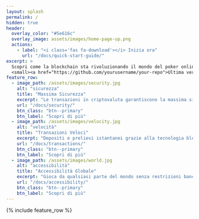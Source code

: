 ```yaml
---
layout: splash
permalink: /
hidden: true
header:
  overlay_color: "#5e616c"
  overlay_image: assets/images/home-page-up.png
  actions:
    - label: "<i class='fas fa-download'></i> Inizia ora"
      url: "/docs/quick-start-guide/"
excerpt: >
  Scopri come la blockchain sta rivoluzionando il mondo del poker online.<br />
  <small><a href="https://github.com/yourusername/your-repo">Ultima versione v1.0.0</a></small>
feature_row:
  - image_path: /assets/images/security.jpg
    alt: "sicurezza"
    title: "Massima Sicurezza"
    excerpt: "Le transazioni in criptovaluta garantiscono la massima sicurezza e privacy per i tuoi fondi."
    url: "/docs/security/"
    btn_class: "btn--primary"
    btn_label: "Scopri di più"
  - image_path: /assets/images/velocity.jpg
    alt: "velocità"
    title: "Transazioni Veloci"
    excerpt: "Depositi e prelievi istantanei grazie alla tecnologia blockchain."
    url: "/docs/transactions/"
    btn_class: "btn--primary"
    btn_label: "Scopri di più"
  - image_path: /assets/images/world.jpg
    alt: "accessibilità"
    title: "Accessibilità Globale"
    excerpt: "Gioca da qualsiasi parte del mondo senza restrizioni bancarie."
    url: "/docs/accessibility/"
    btn_class: "btn--primary"
    btn_label: "Scopri di più"
---
```


{% include feature_row %}
